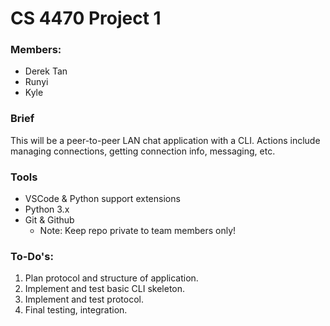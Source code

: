 # CS 4470 Project 1

### Members:
 - Derek Tan
 - Runyi
 - Kyle

### Brief
This will be a peer-to-peer LAN chat application with a CLI. Actions include managing connections, getting connection info, messaging, etc.

### Tools
 - VSCode & Python support extensions
 - Python 3.x
 - Git & Github
    - Note: Keep repo private to team members only!

### To-Do's:
 1. Plan protocol and structure of application.
 2. Implement and test basic CLI skeleton.
 3. Implement and test protocol.
 4. Final testing, integration.
